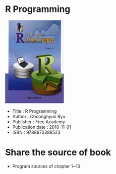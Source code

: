 # R Programming

![alt text](https://github.com/choonghyunryu/R-Programming/blob/master/Cover.jpeg "Cover Image")

* Title : R Programming
* Author : Choonghyun Ryu
* Publisher : Free Academy
* Publication date : 2010-11-01
* ISBN : 9788973388523

# Share the source of book
* Program sources of chapter 1~10 